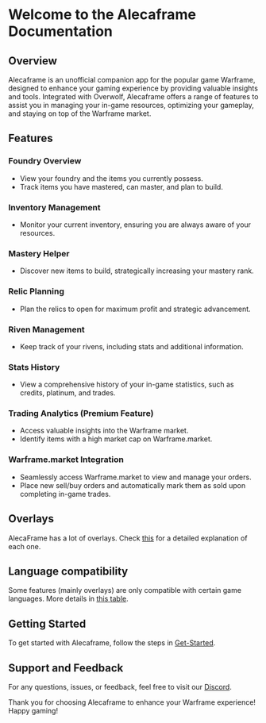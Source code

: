 # Welcome to the Alecaframe Documentation

## Overview

Alecaframe is an unofficial companion app for the popular game Warframe, designed to enhance your gaming experience by providing valuable insights and tools. Integrated with Overwolf, Alecaframe offers a range of features to assist you in managing your in-game resources, optimizing your gameplay, and staying on top of the Warframe market.

## Features

### Foundry Overview
- View your foundry and the items you currently possess.
- Track items you have mastered, can master, and plan to build.

### Inventory Management
- Monitor your current inventory, ensuring you are always aware of your resources.

### Mastery Helper
- Discover new items to build, strategically increasing your mastery rank.

### Relic Planning
- Plan the relics to open for maximum profit and strategic advancement.

### Riven Management
- Keep track of your rivens, including stats and additional information.

### Stats History
- View a comprehensive history of your in-game statistics, such as credits, platinum, and trades.

### Trading Analytics (Premium Feature)
- Access valuable insights into the Warframe market.
- Identify items with a high market cap on Warframe.market.

### Warframe.market Integration
- Seamlessly access Warframe.market to view and manage your orders.
- Place new sell/buy orders and automatically mark them as sold upon completing in-game trades.

## Overlays

AlecaFrame has a lot of overlays. Check [this](/overlays/overview.html) for a detailed explanation of each one.

## Language compatibility

Some features (mainly overlays) are only compatible with certain game languages. More details in [this table](/language-compatibility.html).

## Getting Started

To get started with Alecaframe, follow the steps in [Get-Started](/get-started/install.html).

## Support and Feedback

For any questions, issues, or feedback, feel free to visit our [Discord](https://discord.gg/NAmRn9rn2V).

Thank you for choosing Alecaframe to enhance your Warframe experience! Happy gaming!